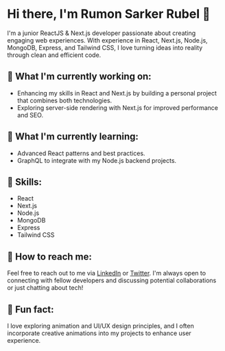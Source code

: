 # Hi there, I'm Rumon Sarker Rubel 👋

I'm a junior ReactJS & Next.js developer passionate about creating engaging web experiences. With experience in React, Next.js, Node.js, MongoDB, Express, and Tailwind CSS, I love turning ideas into reality through clean and efficient code.

## 🔭 What I'm currently working on:

- Enhancing my skills in React and Next.js by building a personal project that combines both technologies.
- Exploring server-side rendering with Next.js for improved performance and SEO.

## 🌱 What I'm currently learning:

- Advanced React patterns and best practices.
- GraphQL to integrate with my Node.js backend projects.

## 💼 Skills:

- React
- Next.js
- Node.js
- MongoDB
- Express
- Tailwind CSS

## 🚀 How to reach me:

Feel free to reach out to me via [LinkedIn](https://www.linkedin.com/in/rumonsarker/) or [Twitter](https://twitter.com/rumon_78). I'm always open to connecting with fellow developers and discussing potential collaborations or just chatting about tech!

## 🎨 Fun fact:

I love exploring animation and UI/UX design principles, and I often incorporate creative animations into my projects to enhance user experience.

